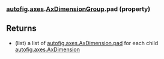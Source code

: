 ### [autofig](autofig.md).[axes](autofig.axes.md).[AxDimensionGroup](autofig.axes.AxDimensionGroup.md).pad (property)




Returns
---------
* (list) a list of  [autofig.axes.AxDimension.pad](autofig.axes.AxDimension.pad.md) for each child
    [autofig.axes.AxDimension](autofig.axes.AxDimension.md)

